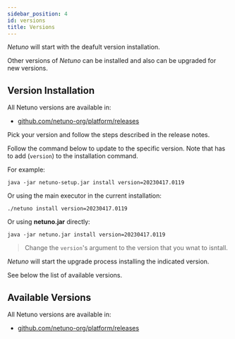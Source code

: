 ```yaml
---
sidebar_position: 4
id: versions
title: Versions
---
```


_Netuno_ will start with the deafult version installation.

Other versions of _Netuno_ can be installed and also can be upgraded for new versions.

## Version Installation

All Netuno versions are available in:

- [github.com/netuno-org/platform/releases](https://github.com/netuno-org/platform/releases)

Pick your version and follow the steps described in the release notes.

Follow the command below to update to the specific version. Note that has to add (`version`) to the installation command.

For example:

```
java -jar netuno-setup.jar install version=20230417.0119
```

Or using the main executor in the current installation:

```
./netuno install version=20230417.0119
```

Or using **netuno.jar** directly:

```
java -jar netuno.jar install version=20230417.0119
```

> Change the `version`'s argument to the version that you wnat to isntall.

_Netuno_ will start the upgrade process installing the indicated version.

See below the list of available versions.

## Available Versions

All Netuno versions are available in:

- [github.com/netuno-org/platform/releases](https://github.com/netuno-org/platform/releases)
